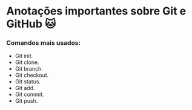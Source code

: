 # Anotações importantes sobre Git e GitHub 🐱

### Comandos mais usados:

- Git init.
- Git clone.
- Git branch.
- Git checkout.
- Git status.
- Git add.
- Git commit.
- Git push.
